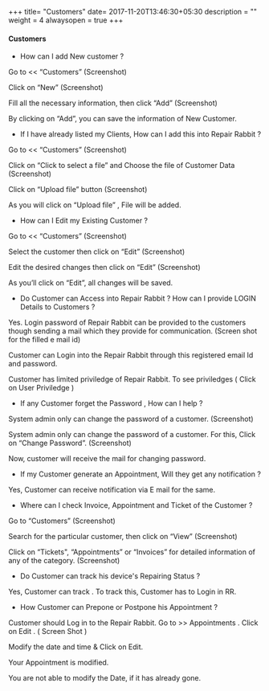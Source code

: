 +++
title= "Customers"
date= 2017-11-20T13:46:30+05:30
description = ""
weight = 4
alwaysopen = true
+++

#### Customers


*  How can I add New customer ? 

Go to << “Customers” 
          (Screenshot)

Click on “New”
          (Screenshot) 

Fill all the necessary  information,  then click “Add”
          (Screenshot) 

By clicking on “Add”, you can save the information of New Customer. 


* If I have already listed my Clients, How can I add this into Repair Rabbit ?

Go to << “Customers”
         (Screenshot) 

Click on “Click to select a file” and Choose the file of Customer Data
       (Screenshot)

Click on “Upload file” button
       (Screenshot)

As you will click on “Upload file” , File will be added.


* How can I Edit my Existing Customer ?

Go to << “Customers”
         (Screenshot) 

Select the customer then click on “Edit”
        (Screenshot)

Edit the desired changes then click on “Edit” 
        (Screenshot)

As you’ll click on “Edit”, all changes will be saved.


* Do Customer can Access into Repair Rabbit ? How can I provide LOGIN Details to Customers ?

Yes. Login password of Repair Rabbit can be provided to the customers though sending a mail which they provide for communication. (Screen shot for the filled e mail id)

Customer can Login into the Repair Rabbit through this registered email Id and password.

Customer has limited priviledge of Repair Rabbit. To see priviledges ( Click on User Priviledge )

* If any Customer forget the Password , How can I help ?

System admin only can change the password of a customer.
           (Screenshot)

System admin only can change the password of a customer. For this, Click on “Change Password”.
           (Screenshot)

Now, customer will receive the mail for changing password. 


* If my Customer generate an Appointment, Will they get any notification ? 

Yes, Customer can receive notification via E mail for the same. 


* Where can I check Invoice, Appointment and Ticket of the Customer ?

Go to “Customers”
           (Screenshot) 
 
Search for the particular customer, then click on “View” 
           (Screenshot)  

Click on “Tickets", “Appointments” or “Invoices” for detailed information of any of the category.
           (Screenshot)


* Do Customer can track his device's Repairing Status ?

Yes, Customer can track . To track this, Customer has to Login in RR. 



* How Customer can Prepone or Postpone his Appointment ?

Customer should Log in to the Repair Rabbit. Go to >> Appointments . Click on Edit . ( Screen Shot )

Modify the date and time & Click on Edit.

Your Appointment is modified. 

You are not able to modify the Date, if it has already gone. 
























